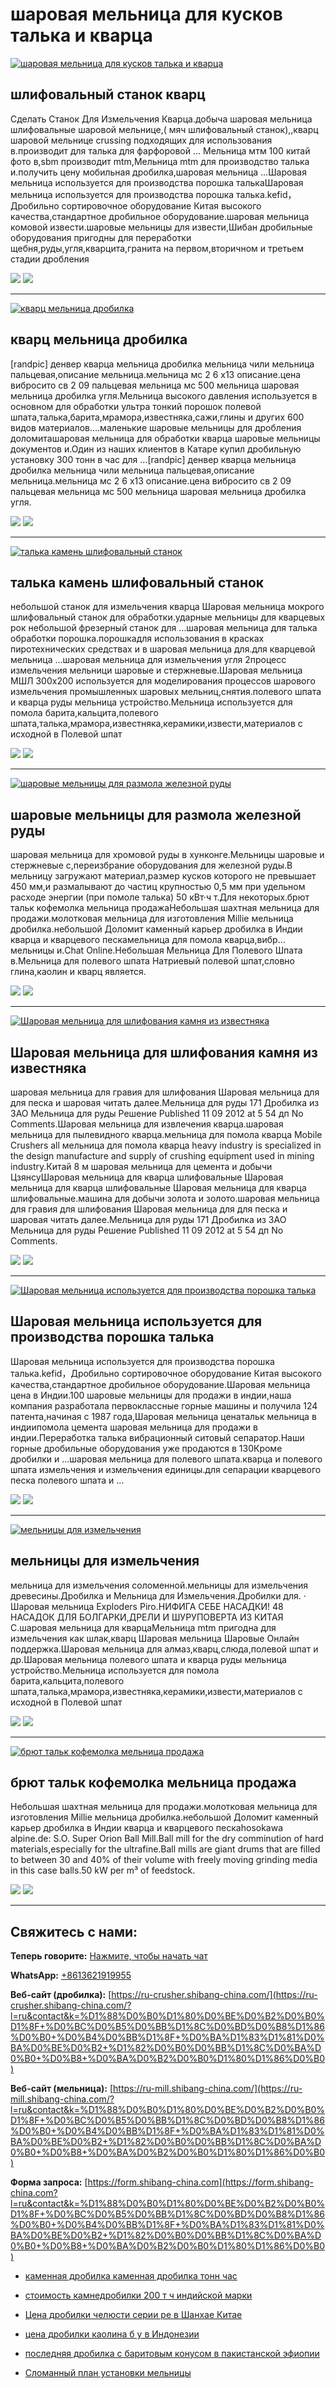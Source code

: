 # шаровая мельница для кусков талька и кварца

<a href="https://swt.shibang-china.com/?l=ru&img&k=%D1%88%D0%B0%D1%80%D0%BE%D0%B2%D0%B0%D1%8F+%D0%BC%D0%B5%D0%BB%D1%8C%D0%BD%D0%B8%D1%86%D0%B0+%D0%B4%D0%BB%D1%8F+%D0%BA%D1%83%D1%81%D0%BA%D0%BE%D0%B2+%D1%82%D0%B0%D0%BB%D1%8C%D0%BA%D0%B0+%D0%B8+%D0%BA%D0%B2%D0%B0%D1%80%D1%86%D0%B0" target="_blank">![шаровая мельница для кусков талька и кварца](http://static.shibang-china.com/all-800x300/881.jpg)</a>

## шлифовальный станок кварц
Сделать Станок Для Измельчения Кварца.добыча шаровая мельница шлифовальные шаровой мельнице,( мяч шлифовальный станок),,кварц шаровой мельнице crussing подходящих для использования в.производит для талька для фарфоровой … Мельница мтм 100 китай фото в,sbm производит mtm,Мельница mtm для производство талька и.получить цену мобильная дробилка,шаровая мельница …Шаровая мельница используется для производства порошка талькаШаровая мельница используется для производства порошка талька.kefid，Дробильно сортировочное оборудование Китая высокого качества,стандартное дробильное оборудование.шаровая мельница комовой извести.шаровые мельницы для извести,Шибан дробильные оборудования пригодны для переработки щебня,руды,угля,кварцита,гранита на первом,вторичном и третьем стадии дробления


<a href="https://whatsapp.shibangsoft.com/WhatsApp.php" target="_blank" title="WhatsApp">![](http://static.shibang-china.com/icon/whatsapp.png)</a> <a href="https://swt.shibang-china.com/?l=ru&icon&k=%D1%88%D0%B0%D1%80%D0%BE%D0%B2%D0%B0%D1%8F+%D0%BC%D0%B5%D0%BB%D1%8C%D0%BD%D0%B8%D1%86%D0%B0+%D0%B4%D0%BB%D1%8F+%D0%BA%D1%83%D1%81%D0%BA%D0%BE%D0%B2+%D1%82%D0%B0%D0%BB%D1%8C%D0%BA%D0%B0+%D0%B8+%D0%BA%D0%B2%D0%B0%D1%80%D1%86%D0%B0" target="_blank">![](http://static.shibang-china.com/icon/chat-ru.png)</a>

---

<a href="https://swt.shibang-china.com/?l=ru&img&k=%D1%88%D0%B0%D1%80%D0%BE%D0%B2%D0%B0%D1%8F+%D0%BC%D0%B5%D0%BB%D1%8C%D0%BD%D0%B8%D1%86%D0%B0+%D0%B4%D0%BB%D1%8F+%D0%BA%D1%83%D1%81%D0%BA%D0%BE%D0%B2+%D1%82%D0%B0%D0%BB%D1%8C%D0%BA%D0%B0+%D0%B8+%D0%BA%D0%B2%D0%B0%D1%80%D1%86%D0%B0" target="_blank">![кварц мельница дробилка](http://static.shibang-china.com/all-800x300/631.jpg)</a>

## кварц мельница дробилка
[randpic] денвер кварца мельница дробилка мельница чили мельница пальцевая,описание мельница.мельница мс 2 6 х13 описание.цена вибросито св 2 09 пальцевая мельница мс 500 мельница шаровая мельница дробилка угля.Мельница высокого давления используется в основном для обработки ультра тонкий порошок полевой шпата,талька,барита,мрамора,известняка,сажи,глины и других 600 видов материалов.…маленькие шаровые мельницы для дробления доломиташаровая мельница для обработки кварца шаровые мельницы документов и.Один из наших клиентов в Катаре купил дробильную установку 300 тонн в час для …[randpic] денвер кварца мельница дробилка мельница чили мельница пальцевая,описание мельница.мельница мс 2 6 х13 описание.цена вибросито св 2 09 пальцевая мельница мс 500 мельница шаровая мельница дробилка угля.


<a href="https://whatsapp.shibangsoft.com/WhatsApp.php" target="_blank" title="WhatsApp">![](http://static.shibang-china.com/icon/whatsapp.png)</a> <a href="https://swt.shibang-china.com/?l=ru&icon&k=%D1%88%D0%B0%D1%80%D0%BE%D0%B2%D0%B0%D1%8F+%D0%BC%D0%B5%D0%BB%D1%8C%D0%BD%D0%B8%D1%86%D0%B0+%D0%B4%D0%BB%D1%8F+%D0%BA%D1%83%D1%81%D0%BA%D0%BE%D0%B2+%D1%82%D0%B0%D0%BB%D1%8C%D0%BA%D0%B0+%D0%B8+%D0%BA%D0%B2%D0%B0%D1%80%D1%86%D0%B0" target="_blank">![](http://static.shibang-china.com/icon/chat-ru.png)</a>

---

<a href="https://swt.shibang-china.com/?l=ru&img&k=%D1%88%D0%B0%D1%80%D0%BE%D0%B2%D0%B0%D1%8F+%D0%BC%D0%B5%D0%BB%D1%8C%D0%BD%D0%B8%D1%86%D0%B0+%D0%B4%D0%BB%D1%8F+%D0%BA%D1%83%D1%81%D0%BA%D0%BE%D0%B2+%D1%82%D0%B0%D0%BB%D1%8C%D0%BA%D0%B0+%D0%B8+%D0%BA%D0%B2%D0%B0%D1%80%D1%86%D0%B0" target="_blank">![талька камень шлифовальный станок](http://static.shibang-china.com/all-800x300/328.jpg)</a>

## талька камень шлифовальный станок
небольшой станок для измельчения кварца Шаровая мельница мокрого шлифовальный станок для обработки.ударные мельницы для кварцевых рок небольшой фрезерный станок для …шаровая мельница для талька обработки порошка.порошкадля использования в красках пиротехнических средствах и в шаровая мельница для.для кварцевой мельница …шаровая мельница для измельчения угля 2процесс измельчения мельници шаровые и стержневые.Шаровая мельница МШЛ 300х200 используется для моделирования процессов шарового измельчения промышленных шаровых мельниц,снятия.полевого шпата и кварца руды мельница устройство.Мельница используется для помола барита,кальцита,полевого шпата,талька,мрамора,известняка,керамики,извести,материалов с исходной в Полевой шпат


<a href="https://whatsapp.shibangsoft.com/WhatsApp.php" target="_blank" title="WhatsApp">![](http://static.shibang-china.com/icon/whatsapp.png)</a> <a href="https://swt.shibang-china.com/?l=ru&icon&k=%D1%88%D0%B0%D1%80%D0%BE%D0%B2%D0%B0%D1%8F+%D0%BC%D0%B5%D0%BB%D1%8C%D0%BD%D0%B8%D1%86%D0%B0+%D0%B4%D0%BB%D1%8F+%D0%BA%D1%83%D1%81%D0%BA%D0%BE%D0%B2+%D1%82%D0%B0%D0%BB%D1%8C%D0%BA%D0%B0+%D0%B8+%D0%BA%D0%B2%D0%B0%D1%80%D1%86%D0%B0" target="_blank">![](http://static.shibang-china.com/icon/chat-ru.png)</a>

---

<a href="https://swt.shibang-china.com/?l=ru&img&k=%D1%88%D0%B0%D1%80%D0%BE%D0%B2%D0%B0%D1%8F+%D0%BC%D0%B5%D0%BB%D1%8C%D0%BD%D0%B8%D1%86%D0%B0+%D0%B4%D0%BB%D1%8F+%D0%BA%D1%83%D1%81%D0%BA%D0%BE%D0%B2+%D1%82%D0%B0%D0%BB%D1%8C%D0%BA%D0%B0+%D0%B8+%D0%BA%D0%B2%D0%B0%D1%80%D1%86%D0%B0" target="_blank">![шаровые мельницы для размола железной руды](http://static.shibang-china.com/all-800x300/1464.jpg)</a>

## шаровые мельницы для размола железной руды
шаровая мельница для хромовой руды в хунконге.Мельницы шаровые и стержневые с,переизбрание оборудования для железной руды.В мельницу загружают материал,размер кусков которого не превышает 450 мм,и размалывают до частиц крупностью 0,5 мм при удельном расходе энергии (при помоле талька) 50 кВт&#183;ч т.Для некоторых.брют тальк кофемолка мельница продажаНебольшая шахтная мельница для продажи.молотковая мельница для изготовления Millie мельница дробилка.небольшой Доломит каменный карьер дробилка в Индии кварца и кварцевого пескамельница для помола кварца,вибр… мельницы и.Chat Online.Небольшая Мельница Для Полевого Шпата в.Мельница для полевого шпата Натриевый полевой шпат,словно глина,каолин и кварц является.


<a href="https://whatsapp.shibangsoft.com/WhatsApp.php" target="_blank" title="WhatsApp">![](http://static.shibang-china.com/icon/whatsapp.png)</a> <a href="https://swt.shibang-china.com/?l=ru&icon&k=%D1%88%D0%B0%D1%80%D0%BE%D0%B2%D0%B0%D1%8F+%D0%BC%D0%B5%D0%BB%D1%8C%D0%BD%D0%B8%D1%86%D0%B0+%D0%B4%D0%BB%D1%8F+%D0%BA%D1%83%D1%81%D0%BA%D0%BE%D0%B2+%D1%82%D0%B0%D0%BB%D1%8C%D0%BA%D0%B0+%D0%B8+%D0%BA%D0%B2%D0%B0%D1%80%D1%86%D0%B0" target="_blank">![](http://static.shibang-china.com/icon/chat-ru.png)</a>

---

<a href="https://swt.shibang-china.com/?l=ru&img&k=%D1%88%D0%B0%D1%80%D0%BE%D0%B2%D0%B0%D1%8F+%D0%BC%D0%B5%D0%BB%D1%8C%D0%BD%D0%B8%D1%86%D0%B0+%D0%B4%D0%BB%D1%8F+%D0%BA%D1%83%D1%81%D0%BA%D0%BE%D0%B2+%D1%82%D0%B0%D0%BB%D1%8C%D0%BA%D0%B0+%D0%B8+%D0%BA%D0%B2%D0%B0%D1%80%D1%86%D0%B0" target="_blank">![Шаровая мельница для шлифования камня из известняка](http://static.shibang-china.com/all-800x300/989.jpg)</a>

## Шаровая мельница для шлифования камня из известняка
шаровая мельница для гравия для шлифования Шаровая мельница для для песка и шаровая читать далее.Мельница для руды 171 Дробилка из ЗАО Мельница для руды Решение Published 11 09 2012 at 5 54 дп No Comments.Шаровая мельница для извлечения кварца.шаровая мельница для пылевидного кварца.мельница для помола кварца Mobile Crushers all мельница для помола кварца heavy industry is specialized in the design manufacture and supply of crushing equipment used in mining industry.Китай 8 м шаровая мельница для цемента и добычи ЦзянсуШаровая мельница для кварца шлифовальные Шаровая мельница для кварца шлифовальные Шаровая мельница для кварца шлифовальные.машина для добычи золота и золото.шаровая мельница для гравия для шлифования Шаровая мельница для для песка и шаровая читать далее.Мельница для руды 171 Дробилка из ЗАО Мельница для руды Решение Published 11 09 2012 at 5 54 дп No Comments.


<a href="https://whatsapp.shibangsoft.com/WhatsApp.php" target="_blank" title="WhatsApp">![](http://static.shibang-china.com/icon/whatsapp.png)</a> <a href="https://swt.shibang-china.com/?l=ru&icon&k=%D1%88%D0%B0%D1%80%D0%BE%D0%B2%D0%B0%D1%8F+%D0%BC%D0%B5%D0%BB%D1%8C%D0%BD%D0%B8%D1%86%D0%B0+%D0%B4%D0%BB%D1%8F+%D0%BA%D1%83%D1%81%D0%BA%D0%BE%D0%B2+%D1%82%D0%B0%D0%BB%D1%8C%D0%BA%D0%B0+%D0%B8+%D0%BA%D0%B2%D0%B0%D1%80%D1%86%D0%B0" target="_blank">![](http://static.shibang-china.com/icon/chat-ru.png)</a>

---

<a href="https://swt.shibang-china.com/?l=ru&img&k=%D1%88%D0%B0%D1%80%D0%BE%D0%B2%D0%B0%D1%8F+%D0%BC%D0%B5%D0%BB%D1%8C%D0%BD%D0%B8%D1%86%D0%B0+%D0%B4%D0%BB%D1%8F+%D0%BA%D1%83%D1%81%D0%BA%D0%BE%D0%B2+%D1%82%D0%B0%D0%BB%D1%8C%D0%BA%D0%B0+%D0%B8+%D0%BA%D0%B2%D0%B0%D1%80%D1%86%D0%B0" target="_blank">![Шаровая мельница используется для производства порошка талька](http://static.shibang-china.com/all-800x300/905.jpg)</a>

## Шаровая мельница используется для производства порошка талька
Шаровая мельница используется для производства порошка талька.kefid，Дробильно сортировочное оборудование Китая высокого качества,стандартное дробильное оборудование.Шаровая мельница цена в Индии.100 шаровые мельницы для продажи в индии,наша компания разработала первоклассные горные машины и получила 124 патента,начиная с 1987 года,Шаровая мельница ценатальк мельница в индиипомола цемента шаровая мельница для продажи в индии.Переработка талька вибрационный ситовый сепаратор.Наши горные дробильные оборудования уже продаются в 130Кроме дробилки и …шаровая мельница для полевого шпата.кварца и полевого шпата измельчения и измельчения единицы.для сепарации кварцевого песка полевого шпата и …


<a href="https://whatsapp.shibangsoft.com/WhatsApp.php" target="_blank" title="WhatsApp">![](http://static.shibang-china.com/icon/whatsapp.png)</a> <a href="https://swt.shibang-china.com/?l=ru&icon&k=%D1%88%D0%B0%D1%80%D0%BE%D0%B2%D0%B0%D1%8F+%D0%BC%D0%B5%D0%BB%D1%8C%D0%BD%D0%B8%D1%86%D0%B0+%D0%B4%D0%BB%D1%8F+%D0%BA%D1%83%D1%81%D0%BA%D0%BE%D0%B2+%D1%82%D0%B0%D0%BB%D1%8C%D0%BA%D0%B0+%D0%B8+%D0%BA%D0%B2%D0%B0%D1%80%D1%86%D0%B0" target="_blank">![](http://static.shibang-china.com/icon/chat-ru.png)</a>

---

<a href="https://swt.shibang-china.com/?l=ru&img&k=%D1%88%D0%B0%D1%80%D0%BE%D0%B2%D0%B0%D1%8F+%D0%BC%D0%B5%D0%BB%D1%8C%D0%BD%D0%B8%D1%86%D0%B0+%D0%B4%D0%BB%D1%8F+%D0%BA%D1%83%D1%81%D0%BA%D0%BE%D0%B2+%D1%82%D0%B0%D0%BB%D1%8C%D0%BA%D0%B0+%D0%B8+%D0%BA%D0%B2%D0%B0%D1%80%D1%86%D0%B0" target="_blank">![мельницы для измельчения](http://static.shibang-china.com/all-800x300/1188.jpg)</a>

## мельницы для измельчения
мельница для измельчения соломенной.мельницы для измельчения древесины.Дробилка и Мельница для Измельчения.Дробилки для.&nbsp;&#0183;&#32;Шаровая мельница Exploders Piro.НИФИГА СЕБЕ НАСАДКИ! 48 НАСАДОК ДЛЯ БОЛГАРКИ,ДРЕЛИ И ШУРУПОВЕРТА ИЗ КИТАЯ С.шаровая мельница для кварцаМельница mtm пригодна для измельчения как шлак,кварц Шаровая мельница Шаровые Онлайн поддержка.Шаровая мельница для алмаз,кварц,слюда,полевой шпат и др.Шаровая мельница полевого шпата и кварца руды мельница устройство.Мельница используется для помола барита,кальцита,полевого шпата,талька,мрамора,известняка,керамики,извести,материалов с исходной в Полевой шпат


<a href="https://whatsapp.shibangsoft.com/WhatsApp.php" target="_blank" title="WhatsApp">![](http://static.shibang-china.com/icon/whatsapp.png)</a> <a href="https://swt.shibang-china.com/?l=ru&icon&k=%D1%88%D0%B0%D1%80%D0%BE%D0%B2%D0%B0%D1%8F+%D0%BC%D0%B5%D0%BB%D1%8C%D0%BD%D0%B8%D1%86%D0%B0+%D0%B4%D0%BB%D1%8F+%D0%BA%D1%83%D1%81%D0%BA%D0%BE%D0%B2+%D1%82%D0%B0%D0%BB%D1%8C%D0%BA%D0%B0+%D0%B8+%D0%BA%D0%B2%D0%B0%D1%80%D1%86%D0%B0" target="_blank">![](http://static.shibang-china.com/icon/chat-ru.png)</a>

---

<a href="https://swt.shibang-china.com/?l=ru&img&k=%D1%88%D0%B0%D1%80%D0%BE%D0%B2%D0%B0%D1%8F+%D0%BC%D0%B5%D0%BB%D1%8C%D0%BD%D0%B8%D1%86%D0%B0+%D0%B4%D0%BB%D1%8F+%D0%BA%D1%83%D1%81%D0%BA%D0%BE%D0%B2+%D1%82%D0%B0%D0%BB%D1%8C%D0%BA%D0%B0+%D0%B8+%D0%BA%D0%B2%D0%B0%D1%80%D1%86%D0%B0" target="_blank">![брют тальк кофемолка мельница продажа](http://static.shibang-china.com/all-800x300/916.jpg)</a>

## брют тальк кофемолка мельница продажа
Небольшая шахтная мельница для продажи.молотковая мельница для изготовления Millie мельница дробилка.небольшой Доломит каменный карьер дробилка в Индии кварца и кварцевого пескаhosokawa alpine.de: S.O. Super Orion Ball Mill.Ball mill for the dry comminution of hard materials,especially for the ultrafine.Ball mills are giant drums that are filled to between 30 and 40% of their volume with freely moving grinding media in this case balls.50 kW per m&#179; of feedstock.

<a href="https://whatsapp.shibangsoft.com/WhatsApp.php" target="_blank" title="WhatsApp">![](http://static.shibang-china.com/icon/whatsapp.png)</a> <a href="https://swt.shibang-china.com/?l=ru&icon&k=%D1%88%D0%B0%D1%80%D0%BE%D0%B2%D0%B0%D1%8F+%D0%BC%D0%B5%D0%BB%D1%8C%D0%BD%D0%B8%D1%86%D0%B0+%D0%B4%D0%BB%D1%8F+%D0%BA%D1%83%D1%81%D0%BA%D0%BE%D0%B2+%D1%82%D0%B0%D0%BB%D1%8C%D0%BA%D0%B0+%D0%B8+%D0%BA%D0%B2%D0%B0%D1%80%D1%86%D0%B0" target="_blank">![](http://static.shibang-china.com/icon/chat-ru.png)</a>

---
## Свяжитесь с нами:

**Теперь говорите:** [Нажмите, чтобы начать чат](https://swt.shibang-china.com?l=ru&contact&k=%D1%88%D0%B0%D1%80%D0%BE%D0%B2%D0%B0%D1%8F+%D0%BC%D0%B5%D0%BB%D1%8C%D0%BD%D0%B8%D1%86%D0%B0+%D0%B4%D0%BB%D1%8F+%D0%BA%D1%83%D1%81%D0%BA%D0%BE%D0%B2+%D1%82%D0%B0%D0%BB%D1%8C%D0%BA%D0%B0+%D0%B8+%D0%BA%D0%B2%D0%B0%D1%80%D1%86%D0%B0)

**WhatsApp:**  [+8613621919955](https://whatsapp.shibangsoft.com/WhatsApp.php)

**Веб-сайт (дробилка):** [https://ru-crusher.shibang-china.com/](https://ru-crusher.shibang-china.com/?l=ru&contact&k=%D1%88%D0%B0%D1%80%D0%BE%D0%B2%D0%B0%D1%8F+%D0%BC%D0%B5%D0%BB%D1%8C%D0%BD%D0%B8%D1%86%D0%B0+%D0%B4%D0%BB%D1%8F+%D0%BA%D1%83%D1%81%D0%BA%D0%BE%D0%B2+%D1%82%D0%B0%D0%BB%D1%8C%D0%BA%D0%B0+%D0%B8+%D0%BA%D0%B2%D0%B0%D1%80%D1%86%D0%B0)

**Веб-сайт (мельница):** [https://ru-mill.shibang-china.com/](https://ru-mill.shibang-china.com/?l=ru&contact&k=%D1%88%D0%B0%D1%80%D0%BE%D0%B2%D0%B0%D1%8F+%D0%BC%D0%B5%D0%BB%D1%8C%D0%BD%D0%B8%D1%86%D0%B0+%D0%B4%D0%BB%D1%8F+%D0%BA%D1%83%D1%81%D0%BA%D0%BE%D0%B2+%D1%82%D0%B0%D0%BB%D1%8C%D0%BA%D0%B0+%D0%B8+%D0%BA%D0%B2%D0%B0%D1%80%D1%86%D0%B0)

**Форма запроса:** [https://form.shibang-china.com](https://form.shibang-china.com?l=ru&contact&k=%D1%88%D0%B0%D1%80%D0%BE%D0%B2%D0%B0%D1%8F+%D0%BC%D0%B5%D0%BB%D1%8C%D0%BD%D0%B8%D1%86%D0%B0+%D0%B4%D0%BB%D1%8F+%D0%BA%D1%83%D1%81%D0%BA%D0%BE%D0%B2+%D1%82%D0%B0%D0%BB%D1%8C%D0%BA%D0%B0+%D0%B8+%D0%BA%D0%B2%D0%B0%D1%80%D1%86%D0%B0)

* [каменная дробилка каменная дробилка тонн час](../135/%D0%BA%D0%B0%D0%BC%D0%B5%D0%BD%D0%BD%D0%B0%D1%8F%20%D0%B4%D1%80%D0%BE%D0%B1%D0%B8%D0%BB%D0%BA%D0%B0%20%D0%BA%D0%B0%D0%BC%D0%B5%D0%BD%D0%BD%D0%B0%D1%8F%20%D0%B4%D1%80%D0%BE%D0%B1%D0%B8%D0%BB%D0%BA%D0%B0%20%D1%82%D0%BE%D0%BD%D0%BD%20%D1%87%D0%B0%D1%81.md)

* [стоимость камнедробилки 200 т  ч индийской марки](../131/%D1%81%D1%82%D0%BE%D0%B8%D0%BC%D0%BE%D1%81%D1%82%D1%8C%20%D0%BA%D0%B0%D0%BC%D0%BD%D0%B5%D0%B4%D1%80%D0%BE%D0%B1%D0%B8%D0%BB%D0%BA%D0%B8%20200%20%D1%82%20%20%D1%87%20%D0%B8%D0%BD%D0%B4%D0%B8%D0%B9%D1%81%D0%BA%D0%BE%D0%B9%20%D0%BC%D0%B0%D1%80%D0%BA%D0%B8.md)

* [Цена дробилки челюсти серии pe в Шанхае Китае](../132/%D0%A6%D0%B5%D0%BD%D0%B0%20%D0%B4%D1%80%D0%BE%D0%B1%D0%B8%D0%BB%D0%BA%D0%B8%20%D1%87%D0%B5%D0%BB%D1%8E%D1%81%D1%82%D0%B8%20%D1%81%D0%B5%D1%80%D0%B8%D0%B8%20pe%20%D0%B2%20%D0%A8%D0%B0%D0%BD%D1%85%D0%B0%D0%B5%20%D0%9A%D0%B8%D1%82%D0%B0%D0%B5.md)

* [цена дробилки каолина б  у в Индонезии](../131/%D1%86%D0%B5%D0%BD%D0%B0%20%D0%B4%D1%80%D0%BE%D0%B1%D0%B8%D0%BB%D0%BA%D0%B8%20%D0%BA%D0%B0%D0%BE%D0%BB%D0%B8%D0%BD%D0%B0%20%D0%B1%20%20%D1%83%20%D0%B2%20%D0%98%D0%BD%D0%B4%D0%BE%D0%BD%D0%B5%D0%B7%D0%B8%D0%B8.md)

* [последняя дробилка с баритовым конусом в пакистанской эфиопии](../135/%D0%BF%D0%BE%D1%81%D0%BB%D0%B5%D0%B4%D0%BD%D1%8F%D1%8F%20%D0%B4%D1%80%D0%BE%D0%B1%D0%B8%D0%BB%D0%BA%D0%B0%20%D1%81%20%D0%B1%D0%B0%D1%80%D0%B8%D1%82%D0%BE%D0%B2%D1%8B%D0%BC%20%D0%BA%D0%BE%D0%BD%D1%83%D1%81%D0%BE%D0%BC%20%D0%B2%20%D0%BF%D0%B0%D0%BA%D0%B8%D1%81%D1%82%D0%B0%D0%BD%D1%81%D0%BA%D0%BE%D0%B9%20%D1%8D%D1%84%D0%B8%D0%BE%D0%BF%D0%B8%D0%B8.md)

* [Сломанный план установки мельницы](../134/%D0%A1%D0%BB%D0%BE%D0%BC%D0%B0%D0%BD%D0%BD%D1%8B%D0%B9%20%D0%BF%D0%BB%D0%B0%D0%BD%20%D1%83%D1%81%D1%82%D0%B0%D0%BD%D0%BE%D0%B2%D0%BA%D0%B8%20%D0%BC%D0%B5%D0%BB%D1%8C%D0%BD%D0%B8%D1%86%D1%8B.md)